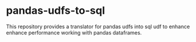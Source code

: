 # pandas-udfs-to-sql
This repository provides a translator for pandas udfs into sql udf to enhance enhance performance working with pandas dataframes.
